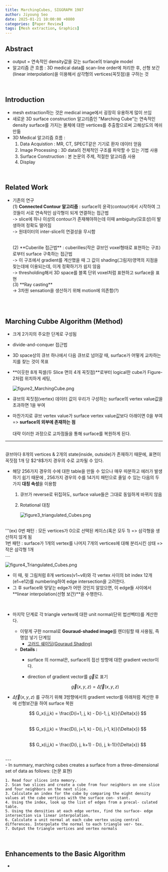```yaml
---
title: MarchingCubes, SIGGRAPH 1987
author: Jiyoung Seo
date: 2025-01-21 10:00:00 +0800
categories: [Paper Review]
tags: [Mesh extraction, Graphics]
---
```


<script type="text/javascript">
  MathJax = {
    tex: {
      inlineMath: [['$', '$'], ['\\(', '\\)']]
    }
  };
</script>
<script type="text/javascript" src="https://cdn.jsdelivr.net/npm/mathjax@3/es5/tex-mml-chtml.js"></script>


## Abstract
- output = 연속적인 density값을 갖는 surface의 triangle model
- 알고리즘 큰 흐름 : 3D medical data를 scan-line order에 처리한 후, 선형 보간(linear interpolation)을 이용해서 삼각형의 vertices(꼭짓점)을 구하는 것

<br>

## Introduction
  - mesh extraction하는 것은 medical image에서 굉장히 유용하게 많이 쓰임
  - 새로운 3D surface construction 알고리즘인 "Marching Cube"는 연속적인 density surface를 가지는 물체에 대한 vertices를 추출함으로써 고해상도의 메쉬 만듦
  - 3D Medical 알고리즘 흐름 : 
    1. Data Acquistion
      : MR, CT, SPECT같은 기기로 환자 데이터 얻음
    2. Image Processing
      : 3D data의 전체적인 구조를 파악할 수 있는 기법 사용
    3. Surface Construction
      : 본 논문의 주제, 적절한 알고리즘 사용
    4. Display

<br>

## Related Work
- 기존의 연구 
  <br>
  (1) **Connected Contour 알고리즘** : surface의 윤곽(contour)에서 시작하여 그것들이 서로 연속적인 삼각형이 되게 연결하는 접근법 <br>
    -> slice에 하나 이상의 contour가 존재해야하는데 이때 ambiguity(모호성)이 발생하여 정확도 떨어짐 <br>
    -> 원데이터의 inter-slice의 연결성을 무시함
    
  <br>
  (2) **Cuberille 접근법** : cuberilles(작은 큐브인 voxel형태로 표현하는 구조)로부터 surface 구축하는 접근법 <br>
    -> 이 구조에서 gradient를 계산했을 때 그 값이 shading(그림자)영역의 지점을 찾는데에 이용되는데, 이게 정확하기가 쉽지 않음 <br>
    -> thresholding해서 3D space를 블록 단위 voxel처럼 표현하고 surface을 표현

  <br>
  (3) **Ray casting** <br>
    -> 3차원 sensation을 생산하기 위해 motion에 의존함(?) 
  
<br> <br/>

## Marching Cubbe Algorithm (Method)
 - 크게 2가지의 주요한 단계로 구성됨
  - divide-and-conquer 접근법
  - 3D space상의 큐브 하나에서 다음 큐브로 넘어갈 때, surface가 어떻게 교차하는지를 찾는 것이 목표
  - **이웃한 8개 픽셀(두 Slice 면의 4개 꼭짓점)**로부터 logical한 cube가 Figure-2처럼 위치하게 세팅,
    
    ![figure2_MarchingCube.png](assets/img/posts_storage/MarchingCube/figure2.png)
  
  - 큐브의 꼭짓점(vertex) 데이터 값이 우리가 구성하는 surface의 vertex value값을 초과하면 1을 부여 
  - 마찬가지로 큐브 vertex value가 surface vertex value값보다 아래이면 0을 부여
    => **surface의 외부에 존재하는 점**
    <br><br/> 대략 이러한 과정으로 교차점들을 통해 surface를 복원하게 된다. <br>

---
<br>
큐브마다 8개의 vertices & 2개의 state(inside, outside)가 존재하기 때문에, 표면이 꼭짓점 1개 당 $2^8$가지 경우의 수로 교차될 수 있다.
<br>

- 해당 256가지 경우의 수에 대한 table을 만들 수 있으나 매우 따분하고 에러가 발생하기 쉽기 때문에 , 256가지 경우의 수를 14가지 패턴으로 줄일 수 있는 다음의 두 가지 **대칭 속성**을 이용함
  1. 큐브가 reverse로 뒤집혀도, surface value들은 그대로 동일하게 바뀌지 않음
  2. Rotational 대칭
   
      ![figure3_triangulated_Cubes.png](assets/img/posts_storage/MarchingCube/figure3.png)

<br>
    '''(ex) 0번 패턴 : 모든 vertices가 0으로 선택된 케이스(혹은 모두 1) => 삼각형을 생산하지 않게 됨 <br>
         1번 패턴 : surface가 1개의 vertex를 나머지 7개의 vertices에 대해 분리시킨 상태 => 작은 삼각형 1개 <br> 
         ....
        

   ![figure4_Triangulated_Cubes.png](assets/img/posts_storage/MarchingCube/figure4.png)

- 이 때, 윗 그림처럼 8개 vertices(v1~v8)와 각 vertex 사이의 bit index 12개(e1~e12)를 numbering하여 edge intersection을 고려한다.
- 그 후 surface와 맞닿는 edge가 어떤 것인지 알았으면, 이 edge들 사이에서 **linear interpolation(선형 보간)**을 수행한다.

<br>

- 마지막 단계로 각 triangle vertex에 대한 unit normal(단위 법선벡터)를 계산한다.
  - 이렇게 구한 normal로 **Gouraud-shaded image**를 렌더링할 때 사용됨, 즉 명암 넣기 단계임
    - [고러드 쉐이딩(Gouraud Shading)](https://chicken2beef.tistory.com/30)
  - **Details :**
    - surface 의 normal은, surface의 접선 방향에 대한 gradient vector이다.
    - direction of gradient vector를 $\vec{g}$로 표기
  
      $$
      \vec{g}(x,y,z) = \Delta{\vec{f}(x, y,z)}
      $$

- $\Delta{\vec{f}(x,y,z)}$ 를 구하기 위해 3방향에서의 gradient vector를 아래처럼 계산한 후에 선형보간을 하여 surface 복원
  
    $$ G_x(i,j,k) = \frac{D(i+1, j, k) - D(i-1, j, k)}{\Delta{x}} $$ 
    <br>
    $$ G_x(i,j,k) = \frac{D(i, j+1, k) - D(i, j-1, k)}{\Delta{x}} $$
    <br>
    $$ G_x(i,j,k) = \frac{D(i, j, k+1) - D(i, j, k-1)}{\Delta{x}} $$
    
<br>
---
<br>
- In summary, marching cubes creates a surface from a three-dimensional set of data as follows: (논문 표현)

    1. Read four slices into memory.
    2. Scan two slices and create a cube from four neighbors on one slice and four neighbors on the next slice.
    3. Calculate an index for the cube by comparing the eight density values at the cube vertices with the surface con- stant.
    4. Using the index, look up the list of edges from a precal- culated table.
    5. Using the densities at each edge vertex, find the surface- edge intersection via linear interpolation.
    6. Calculate a unit normal at each cube vertex using central differences. Interpolate the normal to each triangle ver- tex.
    7. Output the triangle vertices and vertex normals


<br>

## Enhancements to the Basic Algorithm
- 
